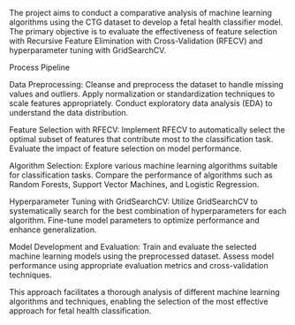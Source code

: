 
The project aims to conduct a comparative analysis of machine learning algorithms using the CTG dataset to develop a fetal health classifier model. The primary objective is to evaluate the effectiveness of feature selection with Recursive Feature Elimination with Cross-Validation (RFECV) and hyperparameter tuning with GridSearchCV.

Process Pipeline

Data Preprocessing: Cleanse and preprocess the dataset to handle missing values and outliers. Apply normalization or standardization techniques to scale features appropriately. Conduct exploratory data analysis (EDA) to understand the data distribution.

Feature Selection with RFECV: Implement RFECV to automatically select the optimal subset of features that contribute most to the classification task. Evaluate the impact of feature selection on model performance.

Algorithm Selection: Explore various machine learning algorithms suitable for classification tasks. Compare the performance of algorithms such as Random Forests, Support Vector Machines, and Logistic Regression.

Hyperparameter Tuning with GridSearchCV: Utilize GridSearchCV to systematically search for the best combination of hyperparameters for each algorithm. Fine-tune model parameters to optimize performance and enhance generalization.

Model Development and Evaluation: Train and evaluate the selected machine learning models using the preprocessed dataset. Assess model performance using appropriate evaluation metrics and cross-validation techniques.

This approach facilitates a thorough analysis of different machine learning algorithms and techniques, enabling the selection of the most effective approach for fetal health classification.
